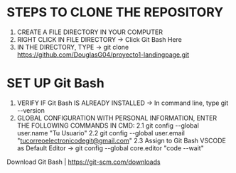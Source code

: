 # STEPS TO CLONE THE REPOSITORY
1. CREATE A FILE DIRECTORY IN YOUR COMPUTER
2. RIGHT CLICK IN FILE DIRECTORY -> Click Git Bash Here
3. IN THE DIRECTORY, TYPE -> git clone https://github.com/DouglasG04/proyecto1-landingpage.git

# SET UP Git Bash
1. VERIFY IF Git Bash IS ALREADY INSTALLED -> In command line, type git --version
2. GLOBAL CONFIGURATION WITH PERSONAL INFORMATION, ENTER THE FOLLOWING COMMANDS IN CMD:
   2.1 git config --global user.name "Tu Usuario"
   2.2 git config --global user.email "tucorreoelectronicodegit@gmail.com"
   2.3 Assign to Git Bash VSCODE as Default Editor -> git config --global core.editor "code --wait"
   

Download Git Bash | https://git-scm.com/downloads
